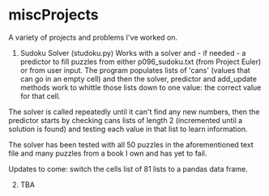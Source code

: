 # miscProjects
 
A variety of projects and problems I've worked on.

1. Sudoku Solver (studoku.py)
Works with a solver and - if needed - a predictor to fill puzzles from either p096_sudoku.txt (from Project Euler) 
or from user input. The program populates lists of 'cans' (values that can go in an empty cell) and then the solver,
predictor and add_update methods work to whittle those lists down to one value: the correct value for that cell.

The solver is called repeatedly until it can't find any new numbers, then the predictor starts by checking cans lists
of length 2 (incremented until a solution is found) and testing each value in that list to learn information. 

The solver has been tested with all 50 puzzles in the aforementioned text file and many puzzles from a book I own and has
yet to fail.

Updates to come: switch the cells list of 81 lists to a pandas data frame.

2. TBA
